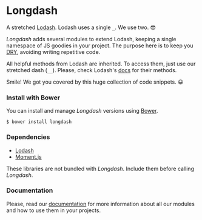 Longdash
=======

A stretched [Lodash](https://lodash.com/). Lodash uses a single `_`. We use two. :sunglasses:

*Longdash* adds several modules to extend Lodash, keeping a single namespace of JS goodies in your project. The purpose here is to keep you [DRY](https://en.wikipedia.org/wiki/Don%27t_repeat_yourself), avoiding writing repetitive code.

All helpful methods from Lodash are inherited. To access them, just use our stretched dash (`__`). Please, check Lodash's [docs](https://lodash.com/docs) for their methods.

Smile! We got you covered by this huge collection of code snippets. :grinning:


### Install with Bower

You can install and manage *Longdash* versions using [Bower](http://bower.io).

```
$ bower install longdash
```

### Dependencies

- [Lodash](https://lodash.com/)
- [Moment.js](http://momentjs.com/)

These libraries are not bundled with *Longdash*. Include them before calling *Longdash*.

### Documentation

Please, read our [documentation](https://josantana.gitbooks.io/longdash/content/) for more information about all our modules and how to use them in your projects.

